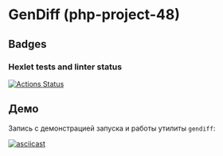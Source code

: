 # GenDiff (php-project-48)

## Badges

### Hexlet tests and linter status

[![Actions Status](https://github.com/777ozz/php-project-48/actions/workflows/hexlet-check.yml/badge.svg)](https://github.com/777ozz/php-project-48/actions)

## Демо

Запись с демонстрацией запуска и работы утилиты `gendiff`:

[![asciicast](https://asciinema.org/a/SNDNpKQdomgTSFOR8h8rPJYrY.svg)](https://asciinema.org/a/SNDNpKQdomgTSFOR8h8rPJYrY)
